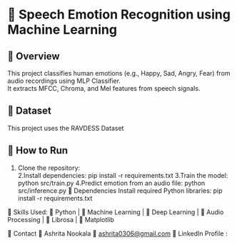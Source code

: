 # 🎤 Speech Emotion Recognition using Machine Learning  

## 📂 Overview  
This project classifies human emotions (e.g., Happy, Sad, Angry, Fear) from audio recordings  using MLP Classifier.  
It extracts MFCC, Chroma, and Mel features from speech signals.

## 📂 Dataset  
This project uses the RAVDESS Dataset 
 
## 🔹 How to Run  
1. Clone the repository:  
2.Install dependencies:
   pip install -r requirements.txt
3.Train the model:
   python src/train.py
4.Predict emotion from an audio file:
   python src/inference.py
🔹 Dependencies
Install required Python libraries:
   pip install -r requirements.txt
   
🔹 Skills Used:
🔹 Python | 🔹 Machine Learning | 🔹 Deep Learning | 🔹 Audio Processing | 🔹 Librosa | 🔹 Matplotlib

🔹 Contact
👤 Ashrita Nookala
📧 ashrita0306@gmail.com
🔗 LinkedIn Profile : 

